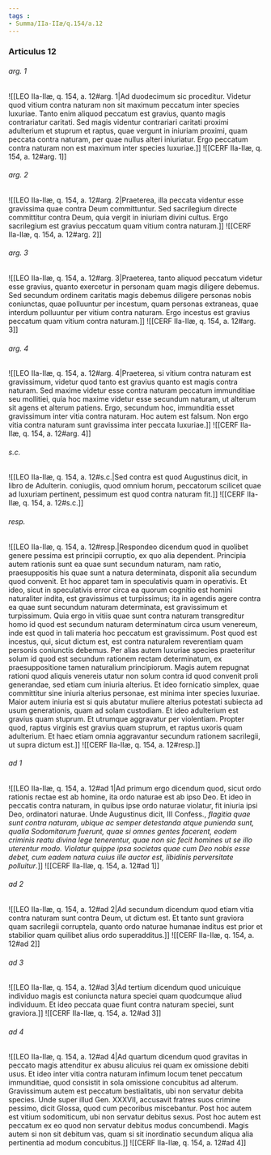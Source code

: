```yaml
---
tags : 
- Summa/IIa-IIæ/q.154/a.12
---
```


### Articulus 12

###### arg. 1
![[LEO IIa-IIæ, q. 154, a. 12#arg. 1|Ad duodecimum sic proceditur. Videtur quod vitium contra naturam non sit maximum peccatum inter species luxuriae. Tanto enim aliquod peccatum est gravius, quanto magis contrariatur caritati. Sed magis videntur contrariari caritati proximi adulterium et stuprum et raptus, quae vergunt in iniuriam proximi, quam peccata contra naturam, per quae nullus alteri iniuriatur. Ergo peccatum contra naturam non est maximum inter species luxuriae.]]
![[CERF IIa-IIæ, q. 154, a. 12#arg. 1]]

###### arg. 2
![[LEO IIa-IIæ, q. 154, a. 12#arg. 2|Praeterea, illa peccata videntur esse gravissima quae contra Deum committuntur. Sed sacrilegium directe committitur contra Deum, quia vergit in iniuriam divini cultus. Ergo sacrilegium est gravius peccatum quam vitium contra naturam.]]
![[CERF IIa-IIæ, q. 154, a. 12#arg. 2]]

###### arg. 3
![[LEO IIa-IIæ, q. 154, a. 12#arg. 3|Praeterea, tanto aliquod peccatum videtur esse gravius, quanto exercetur in personam quam magis diligere debemus. Sed secundum ordinem caritatis magis debemus diligere personas nobis coniunctas, quae polluuntur per incestum, quam personas extraneas, quae interdum polluuntur per vitium contra naturam. Ergo incestus est gravius peccatum quam vitium contra naturam.]]
![[CERF IIa-IIæ, q. 154, a. 12#arg. 3]]

###### arg. 4
![[LEO IIa-IIæ, q. 154, a. 12#arg. 4|Praeterea, si vitium contra naturam est gravissimum, videtur quod tanto est gravius quanto est magis contra naturam. Sed maxime videtur esse contra naturam peccatum immunditiae seu mollitiei, quia hoc maxime videtur esse secundum naturam, ut alterum sit agens et alterum patiens. Ergo, secundum hoc, immunditia esset gravissimum inter vitia contra naturam. Hoc autem est falsum. Non ergo vitia contra naturam sunt gravissima inter peccata luxuriae.]]
![[CERF IIa-IIæ, q. 154, a. 12#arg. 4]]

###### s.c.
![[LEO IIa-IIæ, q. 154, a. 12#s.c.|Sed contra est quod Augustinus dicit, in libro de Adulterin. coniugiis, quod omnium horum, peccatorum scilicet quae ad luxuriam pertinent, pessimum est quod contra naturam fit.]]
![[CERF IIa-IIæ, q. 154, a. 12#s.c.]]

###### resp.
![[LEO IIa-IIæ, q. 154, a. 12#resp.|Respondeo dicendum quod in quolibet genere pessima est principii corruptio, ex quo alia dependent. Principia autem rationis sunt ea quae sunt secundum naturam, nam ratio, praesuppositis his quae sunt a natura determinata, disponit alia secundum quod convenit. Et hoc apparet tam in speculativis quam in operativis. Et ideo, sicut in speculativis error circa ea quorum cognitio est homini naturaliter indita, est gravissimus et turpissimus; ita in agendis agere contra ea quae sunt secundum naturam determinata, est gravissimum et turpissimum. Quia ergo in vitiis quae sunt contra naturam transgreditur homo id quod est secundum naturam determinatum circa usum venereum, inde est quod in tali materia hoc peccatum est gravissimum. Post quod est incestus, qui, sicut dictum est, est contra naturalem reverentiam quam personis coniunctis debemus. Per alias autem luxuriae species praeteritur solum id quod est secundum rationem rectam determinatum, ex praesuppositione tamen naturalium principiorum. Magis autem repugnat rationi quod aliquis venereis utatur non solum contra id quod convenit proli generandae, sed etiam cum iniuria alterius. Et ideo fornicatio simplex, quae committitur sine iniuria alterius personae, est minima inter species luxuriae. Maior autem iniuria est si quis abutatur muliere alterius potestati subiecta ad usum generationis, quam ad solam custodiam. Et ideo adulterium est gravius quam stuprum. Et utrumque aggravatur per violentiam. Propter quod, raptus virginis est gravius quam stuprum, et raptus uxoris quam adulterium. Et haec etiam omnia aggravantur secundum rationem sacrilegii, ut supra dictum est.]]
![[CERF IIa-IIæ, q. 154, a. 12#resp.]]

###### ad 1
![[LEO IIa-IIæ, q. 154, a. 12#ad 1|Ad primum ergo dicendum quod, sicut ordo rationis rectae est ab homine, ita ordo naturae est ab ipso Deo. Et ideo in peccatis contra naturam, in quibus ipse ordo naturae violatur, fit iniuria ipsi Deo, ordinatori naturae. Unde Augustinus dicit, III Confess., *flagitia quae sunt contra naturam, ubique ac semper detestanda atque punienda sunt, qualia Sodomitarum fuerunt, quae si omnes gentes facerent, eodem criminis reatu divina lege tenerentur, quae non sic fecit homines ut se illo uterentur modo. Violatur quippe ipsa societas quae cum Deo nobis esse debet, cum eadem natura cuius ille auctor est, libidinis perversitate polluitur*.]]
![[CERF IIa-IIæ, q. 154, a. 12#ad 1]]

###### ad 2
![[LEO IIa-IIæ, q. 154, a. 12#ad 2|Ad secundum dicendum quod etiam vitia contra naturam sunt contra Deum, ut dictum est. Et tanto sunt graviora quam sacrilegii corruptela, quanto ordo naturae humanae inditus est prior et stabilior quam quilibet alius ordo superadditus.]]
![[CERF IIa-IIæ, q. 154, a. 12#ad 2]]

###### ad 3
![[LEO IIa-IIæ, q. 154, a. 12#ad 3|Ad tertium dicendum quod unicuique individuo magis est coniuncta natura speciei quam quodcumque aliud individuum. Et ideo peccata quae fiunt contra naturam speciei, sunt graviora.]]
![[CERF IIa-IIæ, q. 154, a. 12#ad 3]]

###### ad 4
![[LEO IIa-IIæ, q. 154, a. 12#ad 4|Ad quartum dicendum quod gravitas in peccato magis attenditur ex abusu alicuius rei quam ex omissione debiti usus. Et ideo inter vitia contra naturam infimum locum tenet peccatum immunditiae, quod consistit in sola omissione concubitus ad alterum. Gravissimum autem est peccatum bestialitatis, ubi non servatur debita species. Unde super illud Gen. XXXVII, accusavit fratres suos crimine pessimo, dicit Glossa, quod cum pecoribus miscebantur. Post hoc autem est vitium sodomiticum, ubi non servatur debitus sexus. Post hoc autem est peccatum ex eo quod non servatur debitus modus concumbendi. Magis autem si non sit debitum vas, quam si sit inordinatio secundum aliqua alia pertinentia ad modum concubitus.]]
![[CERF IIa-IIæ, q. 154, a. 12#ad 4]]

